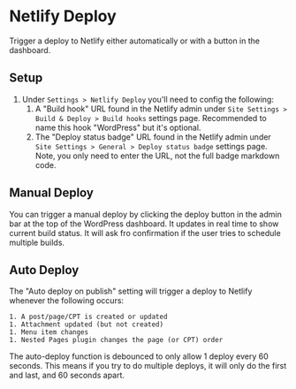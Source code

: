 # Netlify Deploy

Trigger a deploy to Netlify either automatically or with a button in the dashboard.

## Setup

1.  Under `Settings > Netlify Deploy` you'll need to config the following:
    1. A "Build hook" URL found in the Netlify admin under `Site Settings > Build & Deploy > Build hooks` settings page. Recommended to name this hook "WordPress" but it's optional.
    1. The "Deploy status badge" URL found in the Netlify admin under `Site Settings > General > Deploy status badge` settings page. Note, you only need to enter the URL, not the full badge markdown code.

## Manual Deploy

You can trigger a manual deploy by clicking the deploy button in the admin bar at the top of the WordPress dashboard. It updates in real time to show current build status. It will ask fro confirmation if the user tries to schedule multiple builds.

## Auto Deploy

The "Auto deploy on publish" setting will trigger a deploy to Netlify whenever the following occurs:

    1. A post/page/CPT is created or updated
    1. Attachment updated (but not created)
    1. Menu item changes
    1. Nested Pages plugin changes the page (or CPT) order

The auto-deploy function is debounced to only allow 1 deploy every 60 seconds. This means if you try to do multiple deploys, it will only do the first and last, and 60 seconds apart.

